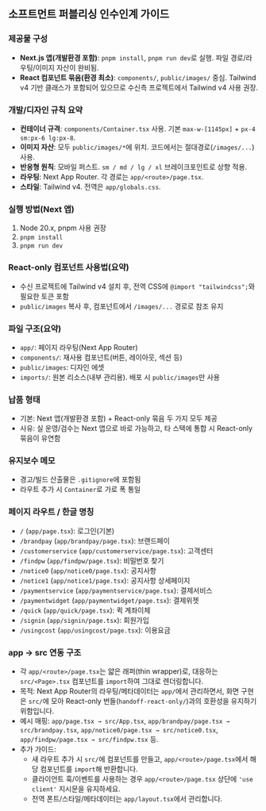 ## 소프트먼트 퍼블리싱 인수인계 가이드

### 제공물 구성
- **Next.js 앱(개발환경 포함)**: `pnpm install`, `pnpm run dev`로 실행. 파일 경로/라우팅/이미지 자산이 완비됨.
- **React 컴포넌트 묶음(환경 최소)**: `components/`, `public/images/` 중심. Tailwind v4 기반 클래스가 포함되어 있으므로 수신측 프로젝트에서 Tailwind v4 사용 권장.

### 개발/디자인 규칙 요약
- **컨테이너 규격**: `components/Container.tsx` 사용. 기본 `max-w-[1145px]` + `px-4 sm:px-6 lg:px-8`.
- **이미지 자산**: 모두 `public/images/*`에 위치. 코드에서는 절대경로(`/images/...`) 사용.
- **반응형 원칙**: 모바일 퍼스트. `sm / md / lg / xl` 브레이크포인트로 상향 적용.
- **라우팅**: Next App Router. 각 경로는 `app/<route>/page.tsx`.
- **스타일**: Tailwind v4. 전역은 `app/globals.css`.

### 실행 방법(Next 앱)
1) Node 20.x, pnpm 사용 권장
2) `pnpm install`
3) `pnpm run dev`

### React-only 컴포넌트 사용법(요약)
- 수신 프로젝트에 Tailwind v4 설치 후, 전역 CSS에 `@import "tailwindcss";`와 필요한 토큰 포함
- `public/images` 복사 후, 컴포넌트에서 `/images/...` 경로로 참조 유지

### 파일 구조(요약)
- `app/`: 페이지 라우팅(Next App Router)
- `components/`: 재사용 컴포넌트(버튼, 레이아웃, 섹션 등)
- `public/images`: 디자인 에셋
- `imports/`: 원본 리소스(내부 관리용). 배포 시 `public/images`만 사용

### 납품 형태 
- 기본: Next 앱(개발환경 포함) + React-only 묶음 두 가지 모두 제공
- 사유: 실 운영/검수는 Next 앱으로 바로 가능하고, 타 스택에 통합 시 React-only 묶음이 유연함

### 유지보수 메모
- 경고/빌드 산출물은 `.gitignore`에 포함됨
- 라우트 추가 시 `Container`로 가로 폭 통일


### 페이지 라우트 / 한글 명칭
- `/` (`app/page.tsx`): 로그인(기본)
- `/brandpay` (`app/brandpay/page.tsx`): 브랜드페이
- `/customerservice` (`app/customerservice/page.tsx`): 고객센터
- `/findpw` (`app/findpw/page.tsx`): 비밀번호 찾기
- `/notice0` (`app/notice0/page.tsx`): 공지사항
- `/notice1` (`app/notice1/page.tsx`): 공지사항 상세페이지
- `/paymentservice` (`app/paymentservice/page.tsx`): 결제서비스
- `/paymentwidget` (`app/paymentwidget/page.tsx`): 결제위젯
- `/quick` (`app/quick/page.tsx`): 퀵 계좌이체
- `/signin` (`app/signin/page.tsx`): 회원가입
- `/usingcost` (`app/usingcost/page.tsx`): 이용요금

### app → src 연동 구조
- 각 `app/<route>/page.tsx`는 얇은 래퍼(thin wrapper)로, 대응하는 `src/<Page>.tsx` 컴포넌트를 `import`하여 그대로 렌더링합니다.
- 목적: Next App Router의 라우팅/메타데이터는 `app/`에서 관리하면서, 화면 구현은 `src/`에 모아 React-only 번들(`handoff-react-only/`)과의 호환성을 유지하기 위함입니다.
- 예시 매핑: `app/page.tsx → src/App.tsx`, `app/brandpay/page.tsx → src/brandpay.tsx`, `app/notice0/page.tsx → src/notice0.tsx`, `app/findpw/page.tsx → src/findpw.tsx` 등.
- 추가 가이드:
  - 새 라우트 추가 시 `src/`에 컴포넌트를 만들고, `app/<route>/page.tsx`에서 해당 컴포넌트를 `import`해 반환합니다.
  - 클라이언트 훅/이벤트를 사용하는 경우 `app/<route>/page.tsx` 상단에 `'use client'` 지시문을 유지하세요.
  - 전역 폰트/스타일/메타데이터는 `app/layout.tsx`에서 관리합니다.

